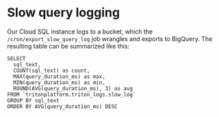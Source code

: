 # Slow query logging

Our Cloud SQL instance logs to a bucket, which the `/cron/export_slow_query_log` job wrangles and exports to BigQuery. The resulting table can be summarized like this:

```
SELECT 
  sql_text,
  COUNT(sql_text) as count,
  MAX(query_duration_ms) as max,
  MIN(query_duration_ms) as min,
  ROUND(AVG(query_duration_ms), 3) as avg
FROM `tritonplatform.triton_logs.slow_log`
GROUP BY sql_text
ORDER BY AVG(query_duration_ms) DESC
```
